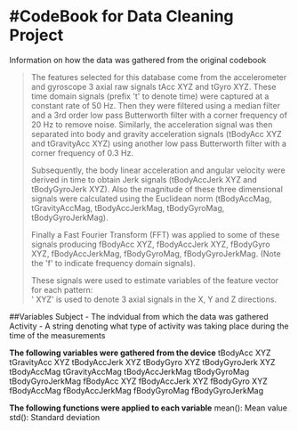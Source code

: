 #CodeBook for Data Cleaning Project
=================

Information on how the data was gathered from the original codebook

>The features selected for this database come from the accelerometer and gyroscope 3 axial raw signals tAcc XYZ and tGyro XYZ. These time domain signals (prefix 't' to denote time) were captured at a constant rate of 50 Hz. Then they were filtered using a median filter and a 3rd order low pass Butterworth filter with a corner frequency of 20 Hz to remove noise. Similarly, the acceleration signal was then separated into body and gravity acceleration signals (tBodyAcc XYZ and tGravityAcc XYZ) using another low pass Butterworth filter with a corner frequency of 0.3 Hz. 
>
>Subsequently, the body linear acceleration and angular velocity were derived in time to obtain Jerk signals (tBodyAccJerk XYZ and tBodyGyroJerk XYZ). Also the magnitude of these three dimensional signals were calculated using the Euclidean norm (tBodyAccMag, tGravityAccMag, tBodyAccJerkMag, tBodyGyroMag, tBodyGyroJerkMag). 
>
>Finally a Fast Fourier Transform (FFT) was applied to some of these signals producing fBodyAcc XYZ, fBodyAccJerk XYZ, fBodyGyro XYZ, fBodyAccJerkMag, fBodyGyroMag, fBodyGyroJerkMag. (Note the 'f' to indicate frequency domain signals). 
>
>These signals were used to estimate variables of the feature vector for each pattern:  
>' XYZ' is used to denote 3 axial signals in the X, Y and Z directions.

##Variables
Subject - The indvidual from which the data was gathered
Activity - A string denoting what type of activity was taking place during the time of the measurements

**The following variables were gathered from the device**
tBodyAcc XYZ
tGravityAcc XYZ
tBodyAccJerk XYZ
tBodyGyro XYZ
tBodyGyroJerk XYZ
tBodyAccMag
tGravityAccMag
tBodyAccJerkMag
tBodyGyroMag
tBodyGyroJerkMag
fBodyAcc XYZ
fBodyAccJerk XYZ
fBodyGyro XYZ
fBodyAccMag
fBodyAccJerkMag
fBodyGyroMag
fBodyGyroJerkMag

**The following functions were applied to each variable** 
mean(): Mean value
std(): Standard deviation


